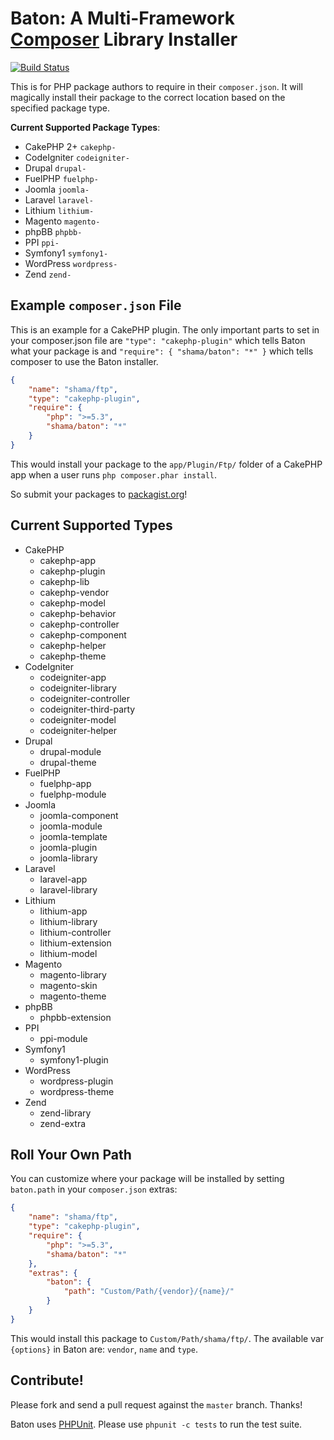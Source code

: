 # Baton: A Multi-Framework [Composer](http://getcomposer.org) Library Installer

[![Build Status](https://secure.travis-ci.org/shama/baton.png)](http://travis-ci.org/shama/baton)

This is for PHP package authors to require in their `composer.json`. It will
magically install their package to the correct location based on the specified
package type.

**Current Supported Package Types**:

* CakePHP 2+   `cakephp-`
* CodeIgniter  `codeigniter-`
* Drupal       `drupal-`
* FuelPHP      `fuelphp-`
* Joomla       `joomla-`
* Laravel      `laravel-`
* Lithium      `lithium-`
* Magento      `magento-`
* phpBB        `phpbb-`
* PPI          `ppi-`
* Symfony1     `symfony1-`
* WordPress    `wordpress-`
* Zend         `zend-`

## Example `composer.json` File

This is an example for a CakePHP plugin. The only important parts to set in your
composer.json file are `"type": "cakephp-plugin"` which tells Baton what your
package is and `"require": { "shama/baton": "*" }` which tells composer to use
the Baton installer.

``` json
{
	"name": "shama/ftp",
	"type": "cakephp-plugin",
	"require": {
		"php": ">=5.3",
		"shama/baton": "*"
	}
}
```

This would install your package to the `app/Plugin/Ftp/` folder of a CakePHP app
when a user runs `php composer.phar install`.

So submit your packages to [packagist.org](http://packagist.org)!

## Current Supported Types

* CakePHP
    * cakephp-app
    * cakephp-plugin
    * cakephp-lib
    * cakephp-vendor
    * cakephp-model
    * cakephp-behavior
    * cakephp-controller
    * cakephp-component
    * cakephp-helper
    * cakephp-theme
* CodeIgniter
    * codeigniter-app
    * codeigniter-library
    * codeigniter-controller
    * codeigniter-third-party
    * codeigniter-model
    * codeigniter-helper
* Drupal
    * drupal-module
    * drupal-theme
* FuelPHP
    * fuelphp-app
    * fuelphp-module
* Joomla
    * joomla-component
    * joomla-module
    * joomla-template
    * joomla-plugin
    * joomla-library
* Laravel
    * laravel-app
    * laravel-library
* Lithium
    * lithium-app
    * lithium-library
    * lithium-controller
    * lithium-extension
    * lithium-model
* Magento
    * magento-library
    * magento-skin
    * magento-theme
* phpBB
    * phpbb-extension
* PPI
    * ppi-module
* Symfony1
    * symfony1-plugin
* WordPress
    * wordpress-plugin
    * wordpress-theme
* Zend
    * zend-library
    * zend-extra

## Roll Your Own Path

You can customize where your package will be installed by setting `baton.path`
in your `composer.json` extras:

``` json
{
	"name": "shama/ftp",
	"type": "cakephp-plugin",
	"require": {
		"php": ">=5.3",
		"shama/baton": "*"
	},
    "extras": {
        "baton": {
            "path": "Custom/Path/{vendor}/{name}/"
        }
    }
}
```

This would install this package to `Custom/Path/shama/ftp/`. The available
var `{options}` in Baton are: `vendor`, `name` and `type`.

## Contribute!

Please fork and send a pull request against the `master` branch. Thanks!

Baton uses [PHPUnit](http://phpunit.de). Please use `phpunit -c tests` to run
the test suite.
